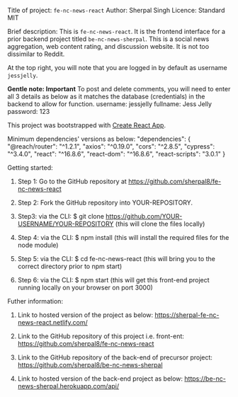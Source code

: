 Title of project: `fe-nc-news-react`
Author: Sherpal Singh
Licence: Standard MIT

Brief description:
This is `fe-nc-news-react`. It is the frontend interface for a prior backend project titled `be-nc-news-sherpal`. This is a social news aggregation, web content rating, and discussion website. It is not too dissimilar to Reddit.

At the top right, you will note that you are logged in by default as username `jessjelly`.

**Gentle note: Important**
To post and delete comments, you will need to enter all 3 details as below as it matches the database (credentials) in the backend to allow for function.
username: jessjelly
fullname: Jess Jelly
password: 123

This project was bootstrapped with [Create React App](https://github.com/facebook/create-react-app).

Minimum dependencies' versions as below:
"dependencies": {
"@reach/router": "^1.2.1",
"axios": "^0.19.0",
"cors": "^2.8.5",
"cypress": "^3.4.0",
"react": "^16.8.6",
"react-dom": "^16.8.6",
"react-scripts": "3.0.1"
}

Getting started:

1. Step 1:
   Go to the GitHub repository at https://github.com/sherpal8/fe-nc-news-react

2. Step 2:
   Fork the GitHub repository into YOUR-REPOSITORY.

3. Step3:
   via the CLI: \$ git clone https://github.com/YOUR-USERNAME/YOUR-REPOSITORY
   (this will clone the files locally)

4. Step 4:
   via the CLI: \$ npm install
   (this will install the required files for the node module)

5. Step 5:
   via the CLI: \$ cd fe-nc-news-react
   (this will bring you to the correct directory prior to npm start)

6. Step 6:
   via the CLI: \$ npm start
   (this will get this front-end project running locally on your browser on port 3000)

Futher information:

1. Link to hosted version of the project as below:
   https://sherpal-fe-nc-news-react.netlify.com/

2. Link to the GitHub repository of this project i.e. front-ent:
   https://github.com/sherpal8/fe-nc-news-react

3. Link to the GitHub repository of the back-end of precursor project:
   https://github.com/sherpal8/be-nc-news-sherpal

4. Link to hosted version of the back-end project as below:
   https://be-nc-news-sherpal.herokuapp.com/api/
